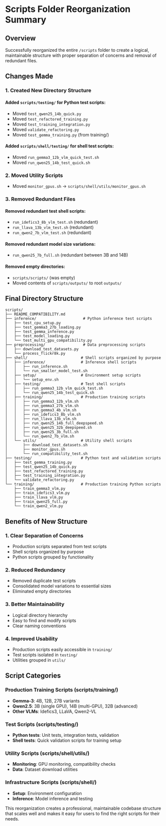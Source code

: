 # Scripts Folder Reorganization Summary

## Overview
Successfully reorganized the entire `/scripts` folder to create a logical, maintainable structure with proper separation of concerns and removal of redundant files.

## Changes Made

### 1. Created New Directory Structure

#### Added `scripts/testing/` for Python test scripts:
- Moved `test_qwen25_14b_quick.py` 
- Moved `test_refactored_training.py`
- Moved `test_training_integration.py` 
- Moved `validate_refactoring.py`
- Moved `test_gemma_training.py` (from training/)

#### Added `scripts/shell/testing/` for shell test scripts:
- Moved `run_gemma3_12b_vlm_quick_test.sh`
- Moved `run_qwen25_14b_test_quick.sh`

### 2. Moved Utility Scripts
- Moved `monitor_gpus.sh` → `scripts/shell/utils/monitor_gpus.sh`

### 3. Removed Redundant Files

#### Removed redundant test shell scripts:
- `run_idefics3_8b_vlm_test.sh` (redundant)
- `run_llava_13b_vlm_test.sh` (redundant) 
- `run_qwen2_7b_vlm_test.sh` (redundant)

#### Removed redundant model size variations:
- `run_qwen25_7b_full.sh` (redundant between 3B and 14B)

#### Removed empty directories:
- `scripts/scripts/` (was empty)
- Moved contents of `scripts/outputs/` to root `outputs/`

## Final Directory Structure

```
scripts/
├── README_COMPATIBILITY.md
├── inference/                     # Python inference test scripts
│   ├── test_cpu_setup.py
│   ├── test_gemma3_27b_loading.py
│   ├── test_gemma_inference.py
│   ├── test_model_loading.py
│   └── test_multi_gpu_compatibility.py
├── preprocessing/                 # Data preprocessing scripts
│   ├── download_test_datasets.py
│   └── process_flickr8k.py
├── shell/                        # Shell scripts organized by purpose
│   ├── inference/                # Inference shell scripts
│   │   ├── run_inference.sh
│   │   └── run_smaller_model_test.sh
│   ├── setup/                    # Environment setup scripts
│   │   └── setup_env.sh
│   ├── testing/                  # Test shell scripts
│   │   ├── run_gemma3_12b_vlm_quick_test.sh
│   │   └── run_qwen25_14b_test_quick.sh
│   ├── training/                 # Production training scripts
│   │   ├── run_gemma3_12b_vlm.sh
│   │   ├── run_gemma3_27b_vlm.sh
│   │   ├── run_gemma3_4b_vlm.sh
│   │   ├── run_idefics3_8b_vlm.sh
│   │   ├── run_llava_13b_vlm.sh
│   │   ├── run_qwen25_14b_full_deepspeed.sh
│   │   ├── run_qwen25_32b_deepspeed.sh
│   │   ├── run_qwen25_3b_full.sh
│   │   └── run_qwen2_7b_vlm.sh
│   └── utils/                    # Utility shell scripts
│       ├── download_test_datasets.sh
│       ├── monitor_gpus.sh
│       └── run_compatibility_test.sh
├── testing/                      # Python test and validation scripts
│   ├── test_gemma_training.py
│   ├── test_qwen25_14b_quick.py
│   ├── test_refactored_training.py
│   ├── test_training_integration.py
│   └── validate_refactoring.py
└── training/                     # Production training Python scripts
    ├── train_gemma3_vlm.py
    ├── train_idefics3_vlm.py
    ├── train_llava_vlm.py
    ├── train_qwen25_full.py
    └── train_qwen2_vlm.py
```

## Benefits of New Structure

### 1. **Clear Separation of Concerns**
- Production scripts separated from test scripts
- Shell scripts organized by purpose
- Python scripts grouped by functionality

### 2. **Reduced Redundancy**
- Removed duplicate test scripts
- Consolidated model variations to essential sizes
- Eliminated empty directories

### 3. **Better Maintainability**
- Logical directory hierarchy
- Easy to find and modify scripts
- Clear naming conventions

### 4. **Improved Usability**
- Production scripts easily accessible in `training/`
- Test scripts isolated in `testing/` 
- Utilities grouped in `utils/`

## Script Categories

### Production Training Scripts (scripts/training/)
- **Gemma-3**: 4B, 12B, 27B variants
- **Qwen2.5**: 3B (single GPU), 14B (multi-GPU), 32B (advanced)
- **Other VLMs**: Idefics3, LLaVA, Qwen2-VL

### Test Scripts (scripts/testing/)
- **Python tests**: Unit tests, integration tests, validation
- **Shell tests**: Quick validation scripts for training setup

### Utility Scripts (scripts/shell/utils/)
- **Monitoring**: GPU monitoring, compatibility checks
- **Data**: Dataset download utilities

### Infrastructure Scripts (scripts/shell/)
- **Setup**: Environment configuration
- **Inference**: Model inference and testing

This reorganization creates a professional, maintainable codebase structure that scales well and makes it easy for users to find the right scripts for their needs.